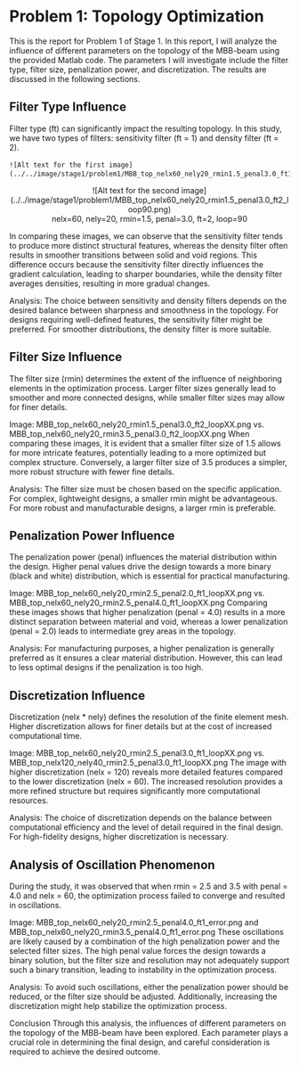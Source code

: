 # Problem 1: Topology Optimization
This is the report for Problem 1 of Stage 1. In this report, I will analyze the influence of different parameters on the topology of the MBB-beam using the provided Matlab code. The parameters I will investigate include the filter type, filter size, penalization power, and discretization. The results are discussed in the following sections.

## Filter Type Influence
Filter type (ft) can significantly impact the resulting topology. In this study, we have two types of filters: sensitivity filter (ft = 1) and density filter (ft = 2).



    ![Alt text for the first image](../../image/stage1/problem1/MBB_top_nelx60_nely20_rmin1.5_penal3.0_ft1_loop57.png)

<p align="center">
    ![Alt text for the second image](../../image/stage1/problem1/MBB_top_nelx60_nely20_rmin1.5_penal3.0_ft2_loop90.png)
    <br>nelx=60, nely=20, rmin=1.5, penal=3.0, ft=2, loop=90
</p>
In comparing these images, we can observe that the sensitivity filter tends to produce more distinct structural features, whereas the density filter often results in smoother transitions between solid and void regions. This difference occurs because the sensitivity filter directly influences the gradient calculation, leading to sharper boundaries, while the density filter averages densities, resulting in more gradual changes.

Analysis: The choice between sensitivity and density filters depends on the desired balance between sharpness and smoothness in the topology. For designs requiring well-defined features, the sensitivity filter might be preferred. For smoother distributions, the density filter is more suitable.

## Filter Size Influence
The filter size (rmin) determines the extent of the influence of neighboring elements in the optimization process. Larger filter sizes generally lead to smoother and more connected designs, while smaller filter sizes may allow for finer details.

Image: MBB_top_nelx60_nely20_rmin1.5_penal3.0_ft2_loopXX.png vs. MBB_top_nelx60_nely20_rmin3.5_penal3.0_ft2_loopXX.png
When comparing these images, it is evident that a smaller filter size of 1.5 allows for more intricate features, potentially leading to a more optimized but complex structure. Conversely, a larger filter size of 3.5 produces a simpler, more robust structure with fewer fine details.

Analysis: The filter size must be chosen based on the specific application. For complex, lightweight designs, a smaller rmin might be advantageous. For more robust and manufacturable designs, a larger rmin is preferable.

## Penalization Power Influence
The penalization power (penal) influences the material distribution within the design. Higher penal values drive the design towards a more binary (black and white) distribution, which is essential for practical manufacturing.

Image: MBB_top_nelx60_nely20_rmin2.5_penal2.0_ft1_loopXX.png vs. MBB_top_nelx60_nely20_rmin2.5_penal4.0_ft1_loopXX.png
Comparing these images shows that higher penalization (penal = 4.0) results in a more distinct separation between material and void, whereas a lower penalization (penal = 2.0) leads to intermediate grey areas in the topology.

Analysis: For manufacturing purposes, a higher penalization is generally preferred as it ensures a clear material distribution. However, this can lead to less optimal designs if the penalization is too high.

## Discretization Influence
Discretization (nelx * nely) defines the resolution of the finite element mesh. Higher discretization allows for finer details but at the cost of increased computational time.

Image: MBB_top_nelx60_nely20_rmin2.5_penal3.0_ft1_loopXX.png vs. MBB_top_nelx120_nely40_rmin2.5_penal3.0_ft1_loopXX.png
The image with higher discretization (nelx = 120) reveals more detailed features compared to the lower discretization (nelx = 60). The increased resolution provides a more refined structure but requires significantly more computational resources.

Analysis: The choice of discretization depends on the balance between computational efficiency and the level of detail required in the final design. For high-fidelity designs, higher discretization is necessary.

## Analysis of Oscillation Phenomenon
During the study, it was observed that when rmin = 2.5 and 3.5 with penal = 4.0 and nelx = 60, the optimization process failed to converge and resulted in oscillations.

Image: MBB_top_nelx60_nely20_rmin2.5_penal4.0_ft1_error.png and MBB_top_nelx60_nely20_rmin3.5_penal4.0_ft1_error.png
These oscillations are likely caused by a combination of the high penalization power and the selected filter sizes. The high penal value forces the design towards a binary solution, but the filter size and resolution may not adequately support such a binary transition, leading to instability in the optimization process.

Analysis: To avoid such oscillations, either the penalization power should be reduced, or the filter size should be adjusted. Additionally, increasing the discretization might help stabilize the optimization process.

Conclusion
Through this analysis, the influences of different parameters on the topology of the MBB-beam have been explored. Each parameter plays a crucial role in determining the final design, and careful consideration is required to achieve the desired outcome.


